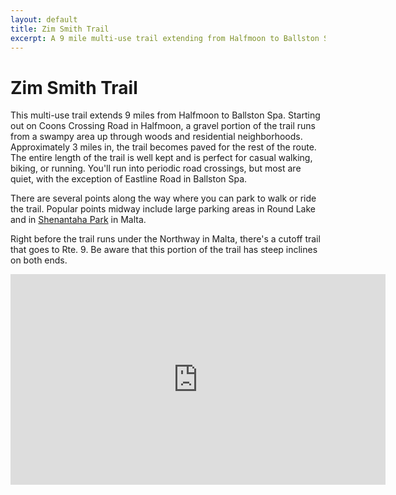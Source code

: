 ```yaml
---
layout: default
title: Zim Smith Trail
excerpt: A 9 mile multi-use trail extending from Halfmoon to Ballston Spa
---
```

 
<h1>Zim Smith Trail</h1>

<p>This multi-use trail extends 9 miles from Halfmoon to Ballston Spa. Starting out on Coons Crossing Road in Halfmoon, a gravel portion of the trail runs from a swampy area up through woods and residential neighborhoods. Approximately 3 miles in, the trail becomes paved for the rest of the route. The entire length of the trail is well kept and is perfect for casual walking, biking, or running. You'll run into periodic road crossings, but most are quiet, with the exception of Eastline Road in Ballston Spa.</p>

<p>There are several points along the way where you can park to walk or ride the trail. Popular points midway include large parking areas in Round Lake and in <a href="http://malta-town.org/facilities/facility/details/Shenantaha-Creek-Park-3">Shenantaha Park</a> in Malta.</p>

<p>Right before the trail runs under the Northway in Malta, there's a cutoff trail that goes to Rte. 9. Be aware that this portion of the trail has steep inclines on both ends.</p>

<iframe src="https://player.vimeo.com/video/162186185?title=0&byline=0&portrait=0" width="600" height="337" frameborder="0" webkitallowfullscreen mozallowfullscreen allowfullscreen></iframe>

